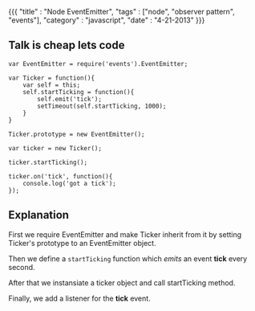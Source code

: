 {{{
	"title" : "Node EventEmitter",
	"tags" : ["node", "observer pattern", "events"],
	"category" : "javascript",
	"date" : "4-21-2013"
}}}



Talk is cheap lets code
-----------------------


	var EventEmitter = require('events').EventEmitter;

	var Ticker = function(){
		var self = this;
		self.startTicking = function(){
			self.emit('tick');
			setTimeout(self.startTicking, 1000);
		}
	}

	Ticker.prototype = new EventEmitter();

	var ticker = new Ticker();

	ticker.startTicking();

	ticker.on('tick', function(){
		console.log('got a tick');
	});
	

Explanation
------------

First we require EventEmitter and make Ticker inherit from it by setting Ticker's 
prototype to an EventEmitter object.

Then we define a `startTicking` function which _emits_ an event **tick** every second.

After that we instansiate a ticker object and call startTicking method.

Finally, we add a listener for the **tick** event.

